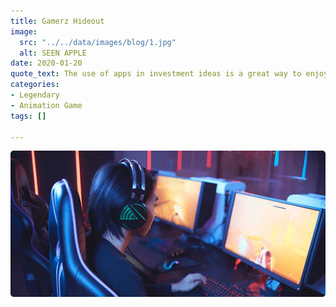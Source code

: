 ```yaml
---
title: Gamerz Hideout
image:
  src: "../../data/images/blog/1.jpg"
  alt: SEEN APPLE
date: 2020-01-20
quote_text: The use of apps in investment ideas is a great way to enjoy the convenience.
categories:
- Legendary
- Animation Game
tags: []

---
```


![image alt ](../../data/images/blog/blog_details_layer.webp "Image Description")